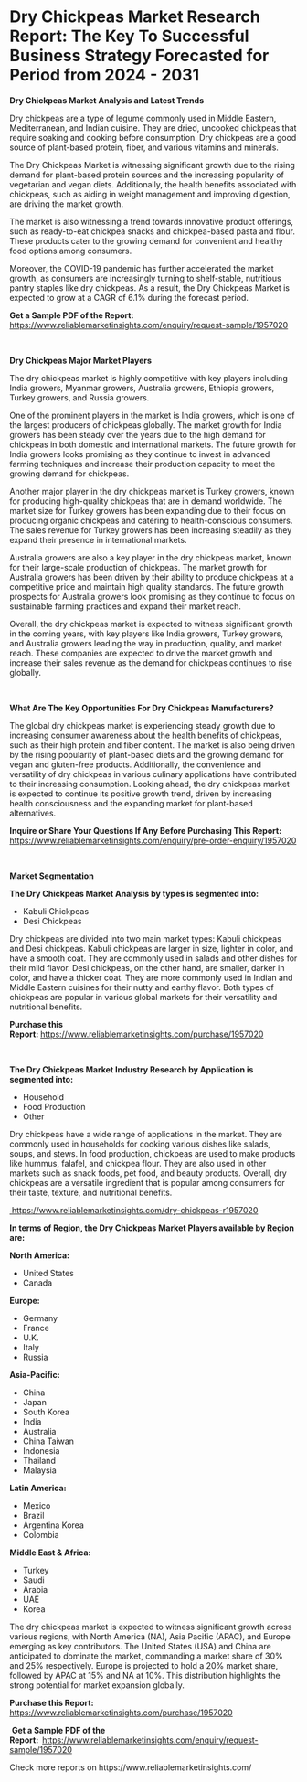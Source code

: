 <p><h1>Dry Chickpeas Market Research Report: The Key To Successful Business Strategy Forecasted for Period from 2024 - 2031</h1></p><p><strong>Dry Chickpeas Market Analysis and Latest Trends</strong></p>
<p><p>Dry chickpeas are a type of legume commonly used in Middle Eastern, Mediterranean, and Indian cuisine. They are dried, uncooked chickpeas that require soaking and cooking before consumption. Dry chickpeas are a good source of plant-based protein, fiber, and various vitamins and minerals.</p><p>The Dry Chickpeas Market is witnessing significant growth due to the rising demand for plant-based protein sources and the increasing popularity of vegetarian and vegan diets. Additionally, the health benefits associated with chickpeas, such as aiding in weight management and improving digestion, are driving the market growth.</p><p>The market is also witnessing a trend towards innovative product offerings, such as ready-to-eat chickpea snacks and chickpea-based pasta and flour. These products cater to the growing demand for convenient and healthy food options among consumers.</p><p>Moreover, the COVID-19 pandemic has further accelerated the market growth, as consumers are increasingly turning to shelf-stable, nutritious pantry staples like dry chickpeas. As a result, the Dry Chickpeas Market is expected to grow at a CAGR of 6.1% during the forecast period.</p></p>
<p><strong>Get a Sample PDF of the Report:&nbsp;</strong> <a href="https://www.reliablemarketinsights.com/enquiry/request-sample/1957020">https://www.reliablemarketinsights.com/enquiry/request-sample/1957020</a></p>
<p>&nbsp;</p>
<p><strong>Dry Chickpeas Major Market Players</strong></p>
<p><p>The dry chickpeas market is highly competitive with key players including India growers, Myanmar growers, Australia growers, Ethiopia growers, Turkey growers, and Russia growers. </p><p>One of the prominent players in the market is India growers, which is one of the largest producers of chickpeas globally. The market growth for India growers has been steady over the years due to the high demand for chickpeas in both domestic and international markets. The future growth for India growers looks promising as they continue to invest in advanced farming techniques and increase their production capacity to meet the growing demand for chickpeas.</p><p>Another major player in the dry chickpeas market is Turkey growers, known for producing high-quality chickpeas that are in demand worldwide. The market size for Turkey growers has been expanding due to their focus on producing organic chickpeas and catering to health-conscious consumers. The sales revenue for Turkey growers has been increasing steadily as they expand their presence in international markets.</p><p>Australia growers are also a key player in the dry chickpeas market, known for their large-scale production of chickpeas. The market growth for Australia growers has been driven by their ability to produce chickpeas at a competitive price and maintain high quality standards. The future growth prospects for Australia growers look promising as they continue to focus on sustainable farming practices and expand their market reach.</p><p>Overall, the dry chickpeas market is expected to witness significant growth in the coming years, with key players like India growers, Turkey growers, and Australia growers leading the way in production, quality, and market reach. These companies are expected to drive the market growth and increase their sales revenue as the demand for chickpeas continues to rise globally.</p></p>
<p>&nbsp;</p>
<p><strong>What Are The Key Opportunities For Dry Chickpeas Manufacturers?</strong></p>
<p><p>The global dry chickpeas market is experiencing steady growth due to increasing consumer awareness about the health benefits of chickpeas, such as their high protein and fiber content. The market is also being driven by the rising popularity of plant-based diets and the growing demand for vegan and gluten-free products. Additionally, the convenience and versatility of dry chickpeas in various culinary applications have contributed to their increasing consumption. Looking ahead, the dry chickpeas market is expected to continue its positive growth trend, driven by increasing health consciousness and the expanding market for plant-based alternatives.</p></p>
<p><strong>Inquire or Share Your Questions If Any Before Purchasing This Report:</strong> <a href="https://www.reliablemarketinsights.com/enquiry/pre-order-enquiry/1957020">https://www.reliablemarketinsights.com/enquiry/pre-order-enquiry/1957020</a></p>
<p>&nbsp;</p>
<p><strong>Market Segmentation</strong></p>
<p><strong>The Dry Chickpeas Market Analysis by types is segmented into:</strong></p>
<p><ul><li>Kabuli Chickpeas</li><li>Desi Chickpeas</li></ul></p>
<p><p>Dry chickpeas are divided into two main market types: Kabuli chickpeas and Desi chickpeas. Kabuli chickpeas are larger in size, lighter in color, and have a smooth coat. They are commonly used in salads and other dishes for their mild flavor. Desi chickpeas, on the other hand, are smaller, darker in color, and have a thicker coat. They are more commonly used in Indian and Middle Eastern cuisines for their nutty and earthy flavor. Both types of chickpeas are popular in various global markets for their versatility and nutritional benefits.</p></p>
<p><strong>Purchase this Report:&nbsp;</strong><a href="https://www.reliablemarketinsights.com/purchase/1957020">https://www.reliablemarketinsights.com/purchase/1957020</a></p>
<p>&nbsp;</p>
<p><strong>The Dry Chickpeas Market Industry Research by Application is segmented into:</strong></p>
<p><ul><li>Household</li><li>Food Production</li><li>Other</li></ul></p>
<p><p>Dry chickpeas have a wide range of applications in the market. They are commonly used in households for cooking various dishes like salads, soups, and stews. In food production, chickpeas are used to make products like hummus, falafel, and chickpea flour. They are also used in other markets such as snack foods, pet food, and beauty products. Overall, dry chickpeas are a versatile ingredient that is popular among consumers for their taste, texture, and nutritional benefits.</p></p>
<p><a href="https://www.reliablemarketinsights.com/dry-chickpeas-r1957020">&nbsp;https://www.reliablemarketinsights.com/dry-chickpeas-r1957020</a></p>
<p><strong>In terms of Region, the Dry Chickpeas Market Players available by Region are:</strong></p>
<p>
    <p> <strong> North America: </strong>
        <ul>
            <li>United States</li>
            <li>Canada</li>
        </ul>
        </p> 
    <p> <strong> Europe: </strong>
        <ul>
            <li>Germany</li>
            <li>France</li>
            <li>U.K.</li>
            <li>Italy</li>
            <li>Russia</li>
        </ul>
        </p> 
    <p> <strong> Asia-Pacific: </strong>
        <ul>
            <li>China</li>
            <li>Japan</li>
            <li>South Korea</li>
            <li>India</li>
            <li>Australia</li>
            <li>China Taiwan</li>
            <li>Indonesia</li>
            <li>Thailand</li>
            <li>Malaysia</li>
        </ul>
        </p> 
    <p> <strong> Latin America: </strong>
        <ul>
            <li>Mexico</li>
            <li>Brazil</li>
            <li>Argentina Korea</li>
            <li>Colombia</li>
        </ul>
        </p> 
    <p> <strong> Middle East & Africa: </strong>
        <ul>
            <li>Turkey</li>
            <li>Saudi</li>
            <li>Arabia</li>
            <li>UAE</li>
            <li>Korea</li>
        </ul>
    </p>
    </p>
<p><p>The dry chickpeas market is expected to witness significant growth across various regions, with North America (NA), Asia Pacific (APAC), and Europe emerging as key contributors. The United States (USA) and China are anticipated to dominate the market, commanding a market share of 30% and 25% respectively. Europe is projected to hold a 20% market share, followed by APAC at 15% and NA at 10%. This distribution highlights the strong potential for market expansion globally.</p></p>
<p><strong>Purchase this Report: </strong><a href="https://www.reliablemarketinsights.com/purchase/1957020">https://www.reliablemarketinsights.com/purchase/1957020</a></p>
<p>&nbsp;<strong>Get a Sample PDF of the Report:&nbsp;&nbsp;</strong><a href="https://www.reliablemarketinsights.com/enquiry/request-sample/1957020">https://www.reliablemarketinsights.com/enquiry/request-sample/1957020</a></p>
<p><strong></strong></p>
<p>Check more reports on https://www.reliablemarketinsights.com/</p>